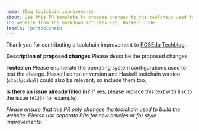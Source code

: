 ```yaml
---
name: Blog toolchain improvements
about: Use this PR template to propose changes to the toolchain used to create
the website from the markdown articles (eg. Haskell code)
labels: 'pr:toolchain'
---
```


Thank you for contributing a toolchain improvement to [ROSEdu
Techblog](https://techblog.rosedu.org).

**Description of proposed changes**
Please describe the proposed changes.

**Tested on**
Please enumerate the operating system configurations used to test the change.
Haskell compiler version and Haskell toolchain version (`stack`/`cabal`) could
also be relevant, so include them too.

**Is there an issue already filled in?**
If yes, please replace this text with link to the issue (`#1234` for example).

<em>Please ensure that this PR only changes the toolchain used to build the
website. Please use separate PRs for new articles or for style
improvements.</em>
